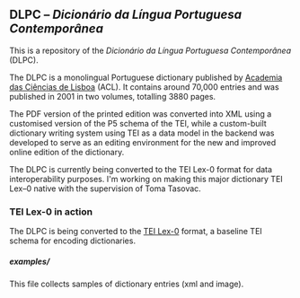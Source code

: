## DLPC – *Dicionário da Língua Portuguesa Contemporânea*

This is a repository of the *Dicionário da Língua Portuguesa Contemporânea* (DLPC).

The DLPC is a monolingual Portuguese dictionary published by [Academia das Ciências de Lisboa](http://www.acad-ciencias.pt/) (ACL). It contains around 70,000 entries and was published in 2001 in two volumes, totalling 3880 pages.

The PDF version of the printed edition was converted into XML using a customised version of the P5 schema of the TEI, while a custom-built dictionary writing system using TEI as a data model in the backend was developed to serve as an editing environment for the new and improved online edition of the dictionary.

The DLPC is currently being converted to the TEI Lex-0 format for data interoperability purposes. I'm working on making this major dictionary TEI Lex–0 native with the supervision of Toma Tasovac.


### TEI Lex-0 in action
The DLPC is being converted to the [TEI Lex-0](https://dariah-eric.github.io/lexicalresources/pages/TEILex0/TEILex0.html#index.xml-body.1_div.2_div.2) format, a baseline TEI schema for encoding dictionaries.


##### examples/
This file collects samples of dictionary entries (xml and image).

